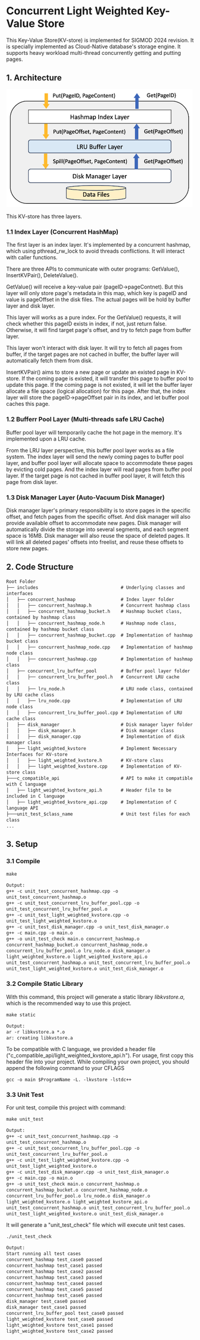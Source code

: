 # Concurrent Light Weighted Key-Value Store

This Key-Value Store(KV-store) is implemented for SIGMOD 2024 revision. 
It is specially implemented as Cloud-Native database's storage engine. It supports heavy workload multi-thread concurrently getting and putting pages.

## 1. Architecture
<img src="docs/light-kv-architecture.png"
      width="500" />


This KV-store has three layers. 

### 1.1 Index Layer (Concurrent HashMap)
The first layer is an index layer. It's implemented by a concurrent hashmap, which using pthread_rw_lock to avoid threads conflictions. It will interact with caller functions.

There are three APIs to communicate with outer programs: GetValue(), InsertKVPair(), DeleteValue().

GetValue() will receive a key-value pair (pageID->pageContnet). But this layer will only store page's metadata in this map, which key is pageID and value is pageOffset in the disk files. The actual pages will be hold by buffer layer and disk layer.

This layer will works as a pure index. For the GetValue() requests, it will check whether this pageID exists in index, if not, just return false. Otherwise, it will find target page's offset, and try to fetch page from buffer layer. 

This layer won't interact with disk layer. It will try to fetch all pages from buffer, if the target pages are not cached in buffer, the buffer layer will automatically fetch them from disk. 

InsertKVPair() aims to store a new page or update an existed page in KV-store. If the coming page is existed, it will transfer this page to buffer pool to update this page. If the coming page is not existed, it will let the buffer layer allocate a file space (logical allocation) for this page.
After that, the index layer will store the pageID->pageOffset pair in its index, and let buffer pool caches this page.

### 1.2 Bufferr Pool Layer (Multi-threads safe LRU Cache)

Buffer pool layer will temporarily cache the hot page in the memory. It's implemented upon a LRU cache. 

From the LRU layer perspective, this buffer pool layer works 
as a file system. The index layer will send the newly coming pages to buffer pool layer, and buffer pool layer will allocate space to accommodate these pages by evicting 
cold pages. And the index layer will read pages from buffer pool layer. If the target page is not cached in buffer pool layer, it will fetch this page from disk layer.


### 1.3 Disk Manager Layer (Auto-Vacuum Disk Manager)

Disk manager layer's primary responsibility is to store pages in the specific offset, and fetch pages from the specific offset.
And disk manager will also provide available offset to accommodate new pages. Disk manager will automatically divide the storage into several segments, and each
segment space is 16MB. Disk manager will also reuse the space of deleted pages. It will
link all deleted pages' offsets into freelist, and reuse these offsets to store new pages.

## 2. Code Structure
```
Root Folder
├── includes                               # Underlying classes and interfaces
│   ├── concurrent_hashmap                 # Index layer folder
│   │   ├── concurrent_hashmap.h           # Concurrent hashmap class
│   │   ├── concurrent_hashmap_bucket.h    # Hashmap bucket class, contained by hashmap class
│   │   ├── concurrent_hashmap_node.h      # Hashmap node class, contained by hashmap bucket class
│   │   ├── concurrent_hashmap_bucket.cpp  # Implementation of hashmap bucket class
│   │   ├── concurrent_hashmap_node.cpp    # Implementation of hashmap node class
│   │   ├── concurrent_hashmap.cpp         # Implementation of hashmap class
│   ├── concurrent_lru_buffer_pool         # Buffer pool layer folder
│   │   ├── concurrent_lru_buffer_pool.h   # Concurrent LRU cache class
│   │   ├── lru_node.h                     # LRU node class, contained by LRU cache class
│   │   ├── lru_node.cpp                   # Implementation of LRU node class
│   │   ├── concurrent_lru_buffer_pool.cpp # Implementation of LRU cache class
│   ├── disk_manager                       # Disk manager layer folder
│   │   ├── disk_manager.h                 # Disk manager class
│   │   ├── disk_manager.cpp               # Implementation of disk manager class
│   ├── light_weighted_kvstore             # Implement Necessary Interfaces for KV-store
│   │   ├── light_weighted_kvstore.h       # KV-store class
│   │   ├── light_weighted_kvstore.cpp     # Implementation of KV-store class
├───c_compatible_api                       # API to make it compatible with C language
│   ├── light_weighted_kvstore_api.h       # Header file to be included in C language
│   ├── light_weighted_kvstore_api.cpp     # Implementation of C language API
├───unit_test_$class_name                  # Unit test files for each class
...
```

## 3. Setup
### 3.1 Compile
```
make
```

```
Output:
g++ -c unit_test_concurrent_hashmap.cpp -o unit_test_concurrent_hashmap.o
g++ -c unit_test_concurrent_lru_buffer_pool.cpp -o unit_test_concurrent_lru_buffer_pool.o
g++ -c unit_test_light_weighted_kvstore.cpp -o unit_test_light_weighted_kvstore.o
g++ -c unit_test_disk_manager.cpp -o unit_test_disk_manager.o
g++ -c main.cpp -o main.o
g++ -o unit_test_check main.o concurrent_hashmap.o concurrent_hashmap_bucket.o concurrent_hashmap_node.o concurrent_lru_buffer_pool.o lru_node.o disk_manager.o light_weighted_kvstore.o light_weighted_kvstore_api.o unit_test_concurrent_hashmap.o unit_test_concurrent_lru_buffer_pool.o unit_test_light_weighted_kvstore.o unit_test_disk_manager.o
```

### 3.2 Compile Static Library
With this command, this project will generate a static library *libkvstore.a*, which is the recommended way to use this project.
```
make static
```
```
Output:
ar -r libkvstore.a *.o
ar: creating libkvstore.a
```

To be compatible with C language, we provided a header file ("c_compatible_api/light_weighted_kvstore_api.h"). For usage, first copy this header file into your project. While compiling your own project, you should append the following command to your CFLAGS
```
gcc -o main $ProgramName -L. -lkvstore -lstdc++
```

### 3.3 Unit Test
For unit test, compile this project with command:
```
make unit_test
```
```
Output:
g++ -c unit_test_concurrent_hashmap.cpp -o unit_test_concurrent_hashmap.o
g++ -c unit_test_concurrent_lru_buffer_pool.cpp -o unit_test_concurrent_lru_buffer_pool.o
g++ -c unit_test_light_weighted_kvstore.cpp -o unit_test_light_weighted_kvstore.o
g++ -c unit_test_disk_manager.cpp -o unit_test_disk_manager.o
g++ -c main.cpp -o main.o
g++ -o unit_test_check main.o concurrent_hashmap.o concurrent_hashmap_bucket.o concurrent_hashmap_node.o concurrent_lru_buffer_pool.o lru_node.o disk_manager.o light_weighted_kvstore.o light_weighted_kvstore_api.o unit_test_concurrent_hashmap.o unit_test_concurrent_lru_buffer_pool.o unit_test_light_weighted_kvstore.o unit_test_disk_manager.o
```
It will generate a "unit_test_check" file which will execute unit test cases.
```
./unit_test_check
```
```
Output:
Start running all test cases
concurrent_hashmap test_case0 passed
concurrent_hashmap test_case1 passed
concurrent_hashmap test_case2 passed
concurrent_hashmap test_case3 passed
concurrent_hashmap test_case4 passed
concurrent_hashmap test_case5 passed
concurrent_hashmap test_case6 passed
disk_manager test_case0 passed
disk_manager test_case1 passed
concurrent_lru_buffer_pool test_case0 passed
light_weighted_kvstore test_case0 passed
light_weighted_kvstore test_case1 passed
light_weighted_kvstore test_case2 passed
```
